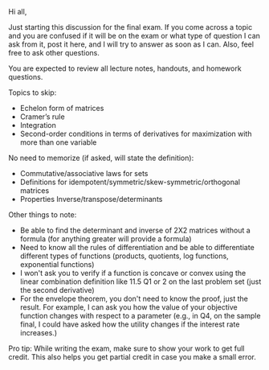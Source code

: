 Hi all,

Just starting this discussion for the final exam. If you come across a topic and you are confused if it will be on the exam or what type of question I can ask from it, post it here, and I will try to answer as soon as I can. Also, feel free to ask other questions. 

You are expected to review all lecture notes, handouts, and homework questions.

Topics to skip:

- Echelon form of matrices
- Cramer’s rule
- Integration
- Second-order conditions  in terms of derivatives for maximization with more than one variable

No need to memorize (if asked, will state the definition):

- Commutative/associative laws for sets
- Definitions for idempotent/symmetric/skew-symmetric/orthogonal matrices
- Properties Inverse/transpose/determinants

Other things to note:

- Be able to find the determinant and inverse of 2X2 matrices without a formula (for anything greater will provide a formula)
- Need to know all the rules of differentiation and be able to differentiate different types of functions (products, quotients, log functions, exponential functions)
- I won't ask you to verify if a function is concave or convex using the linear combination definition like 11.5 Q1 or 2 on the last problem set (just the second derivative)
- For the envelope theorem, you don't need to know the proof, just the result. For example, I can ask you how the value of your objective function changes with respect to a parameter (e.g., in Q4, on the sample final, I could have asked how the utility changes if the interest rate increases.)

Pro tip: While writing the exam, make sure to show your work to get full credit. This also helps you get partial credit in case you make a small error.